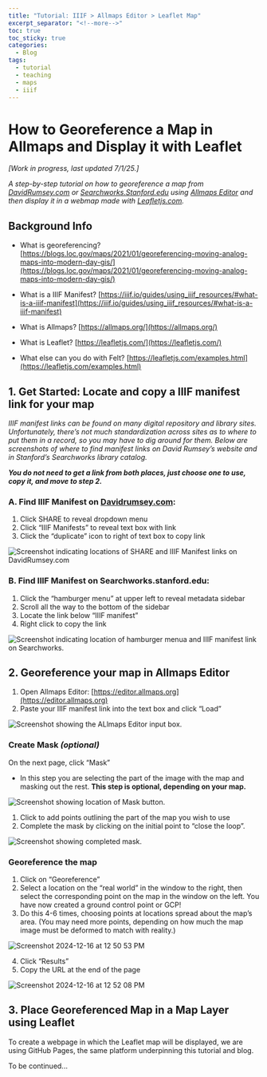 ```yaml
---
title: "Tutorial: IIIF > Allmaps Editor > Leaflet Map"
excerpt_separator: "<!--more-->"
toc: true
toc_sticky: true
categories:
  - Blog
tags:
  - tutorial
  - teaching
  - maps
  - iiif
---
```

# How to Georeference a Map in Allmaps and Display it with Leaflet

*[Work in progress, last updated 7/1/25.]*

*A step-by-step tutorial on how to georeference a map from [DavidRumsey.com](DavidRumsey.com) or [Searchworks.Stanford.edu](Searchworks.Stanford.edu) using [Allmaps Editor](https://editor.allmaps.org/) and then display it in a webmap made with [Leafletjs.com](Leafletjs.com).*

<!--more-->
## Background Info

- What is georeferencing?
[https://blogs.loc.gov/maps/2021/01/georeferencing-moving-analog-maps-into-modern-day-gis/](https://blogs.loc.gov/maps/2021/01/georeferencing-moving-analog-maps-into-modern-day-gis/) 

- What is a IIIF Manifest?
[https://iiif.io/guides/using_iiif_resources/#what-is-a-iiif-manifest](https://iiif.io/guides/using_iiif_resources/#what-is-a-iiif-manifest)

- What is Allmaps?
[https://allmaps.org/](https://allmaps.org/)

- What is Leaflet? 
[https://leafletjs.com/](https://leafletjs.com/)

- What else can you do with Felt? 
[https://leafletjs.com/examples.html](https://leafletjs.com/examples.html)


## 1.  Get Started: Locate and copy a IIIF manifest link for your map

*IIIF manifest links can be found on many digital repository and library sites. Unfortunately, there’s not much standardization across sites as to where to put them in a record, so you may have to dig around for them. Below are screenshots of where to find manifest links on David Rumsey’s website and in Stanford’s Searchworks library catalog.*

***You do not need to get a link from both places, just choose one to use, copy it, and move to step 2.***

### A. Find IIIF Manifest on [Davidrumsey.com](https://www.DavidRumsey.com):

1. Click SHARE to reveal dropdown menu
2. Click “IIIF Manifests” to reveal text box with link
3. Click the “duplicate” icon to right of text box to copy link 

![Screenshot indicating locations of SHARE and IIIF Manifest links on DavidRumsey.com](https://github.com/user-attachments/assets/4776a598-9147-4e2c-ae88-5ece091f0f75)

### B. Find IIIF Manifest on Searchworks.stanford.edu:

1. Click the “hamburger menu” at upper left to reveal metadata sidebar 
2. Scroll all the way to the bottom of the sidebar
3. Locate the link below “IIIF manifest”
4. Right click to copy the link

![Screenshot indicating location of hamburger menua and IIIF manifest link on Searchworks.](https://github.com/user-attachments/assets/b6132485-2b8f-481b-ac02-ca27ae9c0385)

## 2.  Georeference your map in Allmaps Editor

1. Open Allmaps Editor: [https://editor.allmaps.org](https://editor.allmaps.org)
2. Paste your IIIF manifest link into the text box and click “Load”

![Screenshot showing the ALlmaps Editor input box.](https://github.com/user-attachments/assets/2dcc5286-2423-49b1-8332-4f8d3ac9b168)

### Create Mask *(optional)*

On the next page, click “Mask”

 - In this step you are selecting the part of the image with the map and masking out the rest. **This step is optional, depending on your map.**

![Screenshot showing location of Mask button.](https://github.com/user-attachments/assets/30f04b3c-7634-45b9-b4bc-21527181001c)

1. Click to add points outlining the part of the map you wish to use
2. Complete the mask by clicking on the initial point to “close the loop”. 

![Screenshot showing completed mask.](https://github.com/user-attachments/assets/fdc5f526-8054-41c8-9a2f-88f29c779091)

### Georeference the map

1. Click on “Georeference”
2. Select a location on the “real world” in the window to the right, then select the corresponding point on the map in the window on the left. You have now created a ground control point or GCP! 
3. Do this 4-6 times, choosing points at locations spread about the map’s area. (You may need more points, depending on how much the map image must be deformed to match with reality.)
   
![Screenshot 2024-12-16 at 12 50 53 PM](https://github.com/user-attachments/assets/6e2c12c5-74ac-43d0-8fb0-72e7887ea3ba)

4. Click “Results”
5. Copy the URL at the end of the page

![Screenshot 2024-12-16 at 12 52 08 PM](https://github.com/user-attachments/assets/049b419a-d844-4a5a-8122-d582ff292ea4)

## 3.  Place Georeferenced Map in a Map Layer using Leaflet
To create a webpage in which the Leaflet map will be displayed, we are using GitHub Pages, the same platform underpinning this tutorial and blog. 
 
To be continued...



